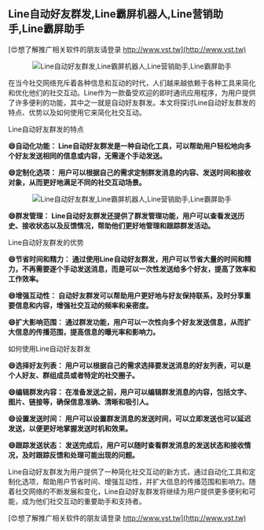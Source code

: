 ## **Line自动好友群发,Line霸屏机器人,Line营销助手,Line霸屏助手**

[😍想了解推广相关软件的朋友请登录 http://www.vst.tw](http://www.vst.tw)

 <center><img src="https://vst.tw/MP4/tuiguang/png/7.png" alt="Line自动好友群发,Line霸屏机器人,Line营销助手,Line霸屏助手"></center>

在当今社交网络充斥着各种信息和互动的时代，人们越来越依赖于各种工具来简化和优化他们的社交互动。Line作为一款备受欢迎的即时通讯应用程序，为用户提供了许多便利的功能，其中之一就是自动好友群发。本文将探讨Line自动好友群发的特点、优势以及如何使用它来简化社交互动。

Line自动好友群发的特点

**😄自动化功能： Line自动好友群发是一种自动化工具，可以帮助用户轻松地向多个好友发送相同的信息或内容，无需逐个手动发送。**

**😄定制化选项： 用户可以根据自己的需求定制群发消息的内容、发送时间和接收对象，从而更好地满足不同的社交互动场景。**

 <center><img src="https://vst.tw/MP4/tuiguang/png/5.png" alt="Line自动好友群发,Line霸屏机器人,Line营销助手,Line霸屏助手"></center>

**😄群发管理： Line自动好友群发还提供了群发管理功能，用户可以查看发送历史、接收状态以及反馈情况，帮助他们更好地管理和跟踪群发活动。**

Line自动好友群发的优势

**😄节省时间和精力： 通过使用Line自动好友群发，用户可以节省大量的时间和精力，不再需要逐个手动发送消息，而是可以一次性发送给多个好友，提高了效率和工作效率。**

**😄增强互动性： 自动好友群发可以帮助用户更好地与好友保持联系，及时分享重要信息和内容，增强社交互动的频率和亲密度。**

**😄扩大影响范围： 通过群发功能，用户可以一次性向多个好友发送信息，从而扩大信息的传播范围，提高信息的曝光率和影响力。**

如何使用Line自动好友群发

**😄选择好友列表： 用户可以根据自己的需求选择要发送消息的好友列表，可以是个人好友、群组成员或者特定的社交圈子。**

**😄编辑群发内容： 在准备发送之前，用户可以编辑群发消息的内容，包括文字、图片、链接等，确保信息准确、清晰和吸引人。**

**😄设置发送时间： 用户可以设置群发消息的发送时间，可以立即发送也可以延迟发送，以便更好地掌握发送时机和效果。**

**😄跟踪发送状态： 发送完成后，用户可以随时查看群发消息的发送状态和接收情况，及时跟踪反馈和处理可能出现的问题。**

Line自动好友群发为用户提供了一种简化社交互动的新方式，通过自动化工具和定制化选项，帮助用户节省时间、增强互动性，并扩大信息的传播范围和影响力。随着社交网络的不断发展和变化，Line自动好友群发将继续为用户提供更多便利和可能，成为他们社交互动的重要助手和支持者。

[😍想了解推广相关软件的朋友请登录 http://www.vst.tw](http://www.vst.tw)



